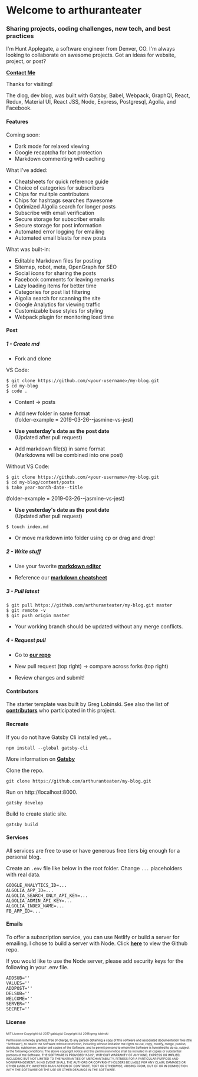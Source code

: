 # Welcome to **arthuranteater**  
### Sharing projects, coding challenges, new tech, and best practices


I'm Hunt Applegate, a software engineer from Denver, CO. I'm always looking to collaborate on awesome projects. Got an ideas for website, project, or post?  

**<a href="https://www.huntcodes.co/" target="_blank">Contact Me</a>**

Thanks for visiting!

The dlog, dev blog, was built with Gatsby, Babel, Webpack, GraphQl, React, Redux, Material UI, React JSS, Node, Express, Postgresql, Agolia, and Facebook.

#### Features

Coming soon:

* Dark mode for relaxed viewing
* Google recaptcha for bot protection
* Markdown commenting with caching

What I've added:

* Cheatsheets for quick reference guide
* Choice of categories for subscribers
* Chips for mulitple contributors
* Chips for hashtags searches #awesome
* Optimized Algolia search for longer posts
* Subscribe with email verification
* Secure storage for subscriber emails
* Secure storage for post information
* Automated error logging for emailing
* Automated email blasts for new posts

What was built-in:

* Editable Markdown files for posting
* Sitemap, robot, meta, OpenGraph for SEO
* Social icons for sharing the posts
* Facebook comments for leaving remarks
* Lazy loading items for better time
* Categories for post list filtering
* Algolia search for scanning the site
* Google Analytics for viewing traffic
* Customizable base styles for styling
* Webpack plugin for monitoring load time

#### Post

##### 1 - Create md

- Fork and clone 

VS Code:
```
$ git clone https://github.com/<your-username>/my-blog.git
$ cd my-blog
$ code .
```
- Content -> posts

- Add new folder in same format  
(folder-example = 2019-03-26--jasmine-vs-jest) 

- **Use yesterday's date as the post date**  
(Updated after pull request)  

- Add markdown file(s) in same format  
(Markdowns will be combined into one post)

Without VS Code:
```
$ git clone https://github.com/<your-username>/my-blog.git
$ cd my-blog/content/posts
$ take year-month-date--title 
```
(folder-example = 2019-03-26--jasmine-vs-jest)  
  
- **Use yesterday's date as the post date**  
(Updated after pull request)  

```
$ touch index.md
```
- Or move markdown into folder using cp or drag and drop!

##### 2 - Write stuff

- Use your favorite **<a href="https://dillinger.io/" target="_blank">markdown editor</a>**  

- Reference our **<a href="https://arthuranteater.com/cheatsheets/" target="_blank">markdown cheatsheet</a>**

##### 3 - Pull latest

```
$ git pull https://github.com/arthuranteater/my-blog.git master
$ git remote -v
$ git push origin master
```

- Your working branch should be updated without any merge conflicts.

##### 4 - Request pull

- Go to **<a href="https://github.com/arthuranteater/my-blog.git" target="_blank">our repo</a>**

- New pull request (top right) -> compare across forks (top right)

- Review changes and submit!

#### Contributors

The starter template was built by Greg Lobinski. See also the list of **<a href="https://github.com/greglobinski/gatsby-starter-personal-blog/graphs/contributors" target="_blank">contributors</a>** who participated in this project.


#### Recreate

If you do not have Gatsby Cli installed yet...

```text
npm install --global gatsby-cli
```

More information on **<a href="https://www.gatsbyjs.org/tutorial/part-one" target="_blank">Gatsby</a>**

Clone the repo.
```text
git clone https://github.com/arthuranteater/my-blog.git
```
Run on http://localhost:8000.
```text
gatsby develop
```
Build to create static site.
```text
gatsby build
```

#### Services

All services are free to use or have generous free tiers big enough for a personal blog.

Create an `.env` file like below in the root folder. Change `...` placeholders with real data.

```text
GOOGLE_ANALYTICS_ID=...
ALGOLIA_APP_ID=...
ALGOLIA_SEARCH_ONLY_API_KEY=...
ALGOLIA_ADMIN_API_KEY=...
ALGOLIA_INDEX_NAME=...
FB_APP_ID=...
```

#### Emails

To offer a subscription service, you can use Netlify or build a server for emailing. I chose to build a server with Node. Click **<a href="https://github.com/arthuranteater/my-blog-server" target="_blank">here</a>** to view the Github repo.

If you would like to use the Node server, please add security keys for the following in your .env file.

```
ADDSUB=''
VALUES=''
ADDPOST=''
DELSUB=''
WELCOME=''
SERVER=''
SECRET=''
```

#### License

<p style="font-size: 8px">MIT License Copyright (c) 2017 gatsbyjs\
Copyright (c) 2018 greg lobinski</p><p style="font-size: 8px">Permission is hereby granted, free of charge, to any person obtaining a copy of this software and associated documentation files (the "Software"), to deal in the Software without restriction, including without limitation the rights to use, copy, modify, merge, publish, distribute, sublicense, and/or sell copies of the Software, and to permit persons to whom the Software is furnished to do so, subject to the following conditions: The above copyright notice and this permission notice shall be included in all copies or substantial portions of the Software. THE SOFTWARE IS PROVIDED "AS IS", WITHOUT WARRANTY OF ANY KIND, EXPRESS OR IMPLIED, INCLUDING BUT NOT LIMITED TO THE WARRANTIES OF MERCHANTABILITY, FITNESS FOR A PARTICULAR PURPOSE AND NONINFRINGEMENT. IN NO EVENT SHALL THE AUTHORS OR COPYRIGHT HOLDERS BE LIABLE FOR ANY CLAIM, DAMAGES OR OTHER LIABILITY, WHETHER IN AN ACTION OF CONTRACT, TORT OR OTHERWISE, ARISING FROM, OUT OF OR IN CONNECTION WITH THE SOFTWARE OR THE USE OR OTHER DEALINGS IN THE SOFTWARE.</p>

